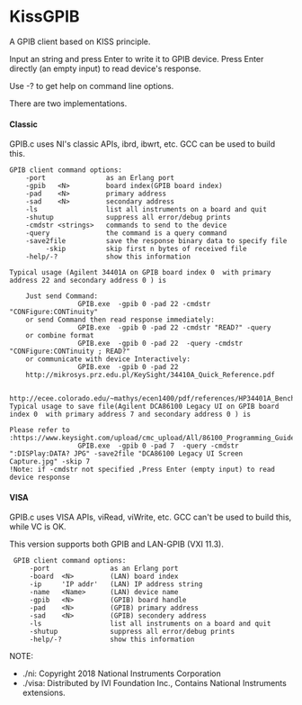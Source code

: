 KissGPIB
========

A GPIB client based on KISS principle.

Input an string and press Enter to write it to GPIB device. 
Press Enter directly (an empty input) to read device's response.  

Use -? to get help on command line options.

There are two implementations.

#### Classic

GPIB.c uses NI's classic APIs, ibrd, ibwrt, etc. GCC can be used to build this.

```
GPIB client command options:
    -port               as an Erlang port
    -gpib   <N>         board index(GPIB board index)
    -pad    <N>         primary address
    -sad    <N>         secondary address
    -ls                 list all instruments on a board and quit
    -shutup             suppress all error/debug prints
    -cmdstr <strings>   commands to send to the device
    -query              the command is a query command
    -save2file          save the response binary data to specify file
         -skip          skip first n bytes of received file
    -help/-?            show this information

Typical usage (Agilent 34401A on GPIB board index 0  with primary address 22 and secondary address 0 ) is

    Just send Command:
                 GPIB.exe  -gpib 0 -pad 22 -cmdstr "CONFigure:CONTinuity"
    or send Command then read response immediately:
                 GPIB.exe  -gpib 0 -pad 22 -cmdstr "READ?" -query
    or combine format
                 GPIB.exe  -gpib 0 -pad 22  -query -cmdstr "CONFigure:CONTinuity ; READ?"
    or communicate with device Interactively:
                 GPIB.exe  -gpib 0 -pad 22
    http://mikrosys.prz.edu.pl/KeySight/34410A_Quick_Reference.pdf

    http://ecee.colorado.edu/~mathys/ecen1400/pdf/references/HP34401A_BenchtopMultimeter.pdf
Typical usage to save file(Agilent DCA86100 Legacy UI on GPIB board index 0  with primary address 7 and secondary address 0 ) is

Please refer to :https://www.keysight.com/upload/cmc_upload/All/86100_Programming_Guide.pdf#page=176
                 GPIB.exe  -gpib 0 -pad 7  -query -cmdstr ":DISPlay:DATA? JPG" -save2file "DCA86100 Legacy UI Screen Capture.jpg" -skip 7
!Note: if -cmdstr not specified ,Press Enter (empty input) to read device response

```

#### VISA

GPIB.c uses VISA APIs, viRead, viWrite, etc. GCC can't be used to build this, while VC is OK.

This version supports both GPIB and LAN-GPIB (VXI 11.3).

```
 GPIB client command options:
     -port               as an Erlang port
     -board  <N>         (LAN) board index
     -ip     'IP addr'   (LAN) IP address string
     -name   <Name>      (LAN) device name
     -gpib   <N>         (GPIB) board handle
     -pad    <N>         (GPIB) primary address
     -sad    <N>         (GPIB) secondery address
     -ls                 list all instruments on a board and quit
     -shutup             suppress all error/debug prints
     -help/-?            show this information
```

NOTE: 
* ./ni: Copyright 2018 National Instruments Corporation
* ./visa: Distributed by IVI Foundation Inc., Contains National Instruments extensions. 
